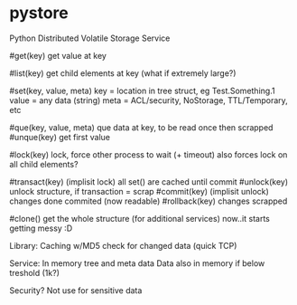 # pystore
Python Distributed Volatile Storage Service

#get(key)
get value at key

#list(key)
get child elements at key (what if extremely large?)

#set(key, value, meta)
key = location in tree struct, eg Test.Something.1
value = any data (string)
meta = ACL/security, NoStorage, TTL/Temporary, etc

#que(key, value, meta)
que data at key, to be read once then scrapped
#unque(key)
get first value

#lock(key)
lock, force other process to wait (+ timeout)
also forces lock on all child elements?

#transact(key) (implisit lock)
all set() are cached until commit
#unlock(key)
unlock structure, if transaction = scrap
#commit(key) (implisit unlock)
changes done commited (now readable)
#rollback(key)
changes scrapped

#clone()
get the whole structure (for additional services)
now..it starts getting messy :D

Library:
Caching w/MD5 check for changed data (quick TCP)

Service:
In memory tree and meta data
Data also in memory if below treshold (1k?)

Security?
Not use for sensitive data
